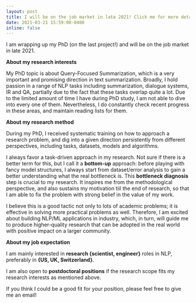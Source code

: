 ```yaml
---
layout: post
title: I will be on the job market in late 2021! Click me for more details.
date: 2021-03-21 15:59:00-0400
inline: false
---
```


 I am wrapping up my PhD (on the last project!) and will be on the job market in late 2021.

**About my research interests**

My PhD topic is about Query-Focused Summarization, which is a very important and promising direction in text summarization. Broadly, I hold passion in a range of NLP tasks including summarization, dialogue systems, IR and QA, partially due to the fact that these tasks overlap quite a lot. 
Due to the limited amount of time I have during PhD study, I am not able to dive into every one of them. Nevertheless, I do constantly check recent progress in these areas, and maintain reading lists for them. 

**About my research method**

 During my PhD, I received systematic training on how to approach a research problem, and dig into a given direction persistently from different perspectives, including tasks, datasets, models and algorithms.

 I always favor a task-driven approach in my research. Not sure if there is a better term for this, but I call it a **bottom-up** approach: before playing with fancy model structures, I always start from dataset/error analysis to gain a better understanding what the real bottleneck is. 
 This **bottleneck diagnosis** step is crucial to my research. It inspires me from the methodological perspective, and also sustains my motivation tiil the end of research, so that I am able to fix the problem with strong belief in the value of my work.

 I believe this is a good tactic not only to lots of academic problems; it is effective in solving more practical problems as well. Therefore, I am excited about building NLP/ML applications in industry, which, in turn, will guide me to produce higher-quality research that can be adopted in the real world with positive impact on a larger community.

**About my job expectation**

 I am mainly interested in **research {scientist, engineer}** roles in NLP, preferably in **{US, UK, Switzerland}**. 

 I am also open to **postdoctoral positions** if the research scope fits my research interests as mentioned above.

 If you think I could be a good fit for your position, please feel free to give me an email!
